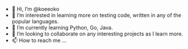 - 👋 Hi, I’m @koeeoko
- 👀 I’m interested in learning more on testing code, written in any of the popular languages.
- 🌱 I’m currently learning Python, Go, Java. 
- 💞️ I’m looking to collaborate on any interesting projects as I learn more. 
- 📫 How to reach me ...

<!---
koeeoko/koeeoko is a ✨ special ✨ repository because its `README.md` (this file) appears on your GitHub profile.
You can click the Preview link to take a look at your changes.
--->
